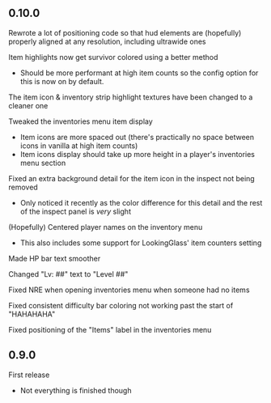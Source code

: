 ## 0.10.0

Rewrote a lot of positioning code so that hud elements are (hopefully) properly aligned at any resolution, including ultrawide ones

Item highlights now get survivor colored using a better method
- Should be more performant at high item counts so the config option for this is now on by default.

The item icon & inventory strip highlight textures have been changed to a cleaner one

Tweaked the inventories menu item display
- Item icons are more spaced out (there's practically no space between icons in vanilla at high item counts)
- Item icons display should take up more height in a player's inventories menu section

Fixed an extra background detail for the item icon in the inspect not being removed
- Only noticed it recently as the color difference for this detail and the rest of the inspect panel is *very* slight

(Hopefully) Centered player names on the inventory menu
- This also includes some support for LookingGlass' item counters setting

Made HP bar text smoother

Changed "Lv: ##" text to "Level ##"

Fixed NRE when opening inventories menu when someone had no items

Fixed consistent difficulty bar coloring not working past the start of "HAHAHAHA"

Fixed positioning of the "Items" label in the inventories menu

## 0.9.0

First release
- Not everything is finished though